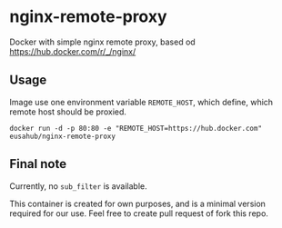 # nginx-remote-proxy
Docker with simple nginx remote proxy, based od https://hub.docker.com/r/_/nginx/

## Usage

Image use one environment variable `REMOTE_HOST`, which define, which remote host should be proxied.

```
docker run -d -p 80:80 -e "REMOTE_HOST=https://hub.docker.com" eusahub/nginx-remote-proxy
```

## Final note

Currently, no `sub_filter` is available. 

This container is created for own purposes, and is a minimal version required for our use. Feel free to create pull request of fork this repo.

